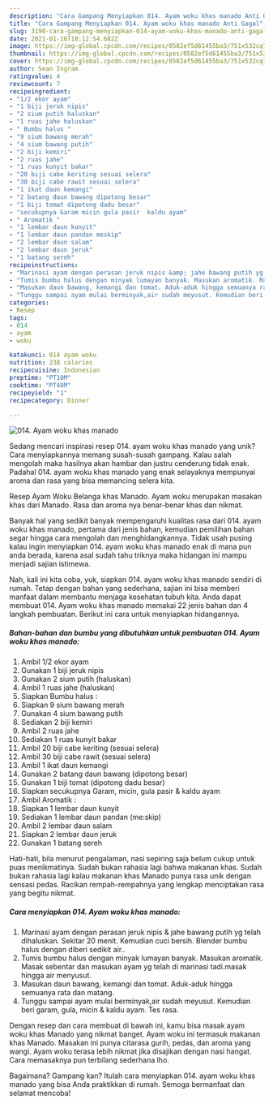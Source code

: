 ```yaml
---
description: "Cara Gampang Menyiapkan 014. Ayam woku khas manado Anti Gagal"
title: "Cara Gampang Menyiapkan 014. Ayam woku khas manado Anti Gagal"
slug: 3190-cara-gampang-menyiapkan-014-ayam-woku-khas-manado-anti-gagal
date: 2021-01-16T18:12:54.682Z
image: https://img-global.cpcdn.com/recipes/0582ef5d61455ba3/751x532cq70/014-ayam-woku-khas-manado-foto-resep-utama.jpg
thumbnail: https://img-global.cpcdn.com/recipes/0582ef5d61455ba3/751x532cq70/014-ayam-woku-khas-manado-foto-resep-utama.jpg
cover: https://img-global.cpcdn.com/recipes/0582ef5d61455ba3/751x532cq70/014-ayam-woku-khas-manado-foto-resep-utama.jpg
author: Sean Ingram
ratingvalue: 4
reviewcount: 7
recipeingredient:
- "1/2 ekor ayam"
- "1 biji jeruk nipis"
- "2 sium putih haluskan"
- "1 ruas jahe haluskan"
- " Bumbu halus "
- "9 sium bawang merah"
- "4 sium bawang putih"
- "2 biji kemiri"
- "2 ruas jahe"
- "1 ruas kunyit bakar"
- "20 biji cabe keriting sesuai selera"
- "30 biji cabe rawit sesuai selera"
- "1 ikat daun kemangi"
- "2 batang daun bawang dipotong besar"
- "1 biji tomat dipotong dadu besar"
- "secukupnya Garam micin gula pasir  kaldu ayam"
- " Aromatik "
- "1 lembar daun kunyit"
- "1 lembar daun pandan meskip"
- "2 lembar daun salam"
- "2 lembar daun jeruk"
- "1 batang sereh"
recipeinstructions:
- "Marinasi ayam dengan perasan jeruk nipis &amp; jahe bawang putih yg telah dihaluskan. Sekitar 20 menit. Kemudian cuci bersih. Blender bumbu halus dengan diberi sedikit air.."
- "Tumis bumbu halus dengan minyak lumayan banyak. Masukan aromatik. Masak sebentar dan masukan ayam yg telah di marinasi tadi.masak hingga air menyusut."
- "Masukan daun bawang, kemangi dan tomat. Aduk-aduk hingga semuanya rata dan matang."
- "Tunggu sampai ayam mulai berminyak,air sudah meyusut. Kemudian beri garam, gula, micin &amp; kaldu ayam. Tes rasa."
categories:
- Resep
tags:
- 014
- ayam
- woku

katakunci: 014 ayam woku 
nutrition: 238 calories
recipecuisine: Indonesian
preptime: "PT10M"
cooktime: "PT48M"
recipeyield: "1"
recipecategory: Dinner

---
```



![014. Ayam woku khas manado](https://img-global.cpcdn.com/recipes/0582ef5d61455ba3/751x532cq70/014-ayam-woku-khas-manado-foto-resep-utama.jpg)

Sedang mencari inspirasi resep 014. ayam woku khas manado yang unik? Cara menyiapkannya memang susah-susah gampang. Kalau salah mengolah maka hasilnya akan hambar dan justru cenderung tidak enak. Padahal 014. ayam woku khas manado yang enak selayaknya mempunyai aroma dan rasa yang bisa memancing selera kita.

Resep Ayam Woku Belanga khas Manado. Ayam woku merupakan masakan khas dari Manado. Rasa dan aroma nya benar-benar khas dan nikmat.

Banyak hal yang sedikit banyak mempengaruhi kualitas rasa dari 014. ayam woku khas manado, pertama dari jenis bahan, kemudian pemilihan bahan segar hingga cara mengolah dan menghidangkannya. Tidak usah pusing kalau ingin menyiapkan 014. ayam woku khas manado enak di mana pun anda berada, karena asal sudah tahu triknya maka hidangan ini mampu menjadi sajian istimewa.


Nah, kali ini kita coba, yuk, siapkan 014. ayam woku khas manado sendiri di rumah. Tetap dengan bahan yang sederhana, sajian ini bisa memberi manfaat dalam membantu menjaga kesehatan tubuh kita. Anda dapat membuat 014. Ayam woku khas manado memakai 22 jenis bahan dan 4 langkah pembuatan. Berikut ini cara untuk menyiapkan hidangannya.

<!--inarticleads1-->

##### Bahan-bahan dan bumbu yang dibutuhkan untuk pembuatan 014. Ayam woku khas manado:

1. Ambil 1/2 ekor ayam
1. Gunakan 1 biji jeruk nipis
1. Gunakan 2 sium putih (haluskan)
1. Ambil 1 ruas jahe (haluskan)
1. Siapkan  Bumbu halus :
1. Siapkan 9 sium bawang merah
1. Gunakan 4 sium bawang putih
1. Sediakan 2 biji kemiri
1. Ambil 2 ruas jahe
1. Sediakan 1 ruas kunyit bakar
1. Ambil 20 biji cabe keriting (sesuai selera)
1. Ambil 30 biji cabe rawit (sesuai selera)
1. Ambil 1 ikat daun kemangi
1. Gunakan 2 batang daun bawang (dipotong besar)
1. Gunakan 1 biji tomat (dipotong dadu besar)
1. Siapkan secukupnya Garam, micin, gula pasir &amp; kaldu ayam
1. Ambil  Aromatik :
1. Siapkan 1 lembar daun kunyit
1. Sediakan 1 lembar daun pandan (me:skip)
1. Ambil 2 lembar daun salam
1. Siapkan 2 lembar daun jeruk
1. Gunakan 1 batang sereh


Hati-hati, bila menurut pengalaman, nasi sepiring saja belum cukup untuk puas menikmatinya. Sudah bukan rahasia lagi bahwa makanan khas. Sudah bukan rahasia lagi kalau makanan khas Manado punya rasa unik dengan sensasi pedas. Racikan rempah-rempahnya yang lengkap menciptakan rasa yang begitu nikmat. 

<!--inarticleads2-->

##### Cara menyiapkan 014. Ayam woku khas manado:

1. Marinasi ayam dengan perasan jeruk nipis &amp; jahe bawang putih yg telah dihaluskan. Sekitar 20 menit. Kemudian cuci bersih. Blender bumbu halus dengan diberi sedikit air..
1. Tumis bumbu halus dengan minyak lumayan banyak. Masukan aromatik. Masak sebentar dan masukan ayam yg telah di marinasi tadi.masak hingga air menyusut.
1. Masukan daun bawang, kemangi dan tomat. Aduk-aduk hingga semuanya rata dan matang.
1. Tunggu sampai ayam mulai berminyak,air sudah meyusut. Kemudian beri garam, gula, micin &amp; kaldu ayam. Tes rasa.


Dengan resep dan cara membuat di bawah ini, kamu bisa masak ayam woku khas Manado yang nikmat banget. Ayam woku ini termasuk makanan khas Manado. Masakan ini punya citarasa gurih, pedas, dan aroma yang wangi. Ayam woku terasa lebih nikmat jika disajikan dengan nasi hangat. Cara memasaknya pun terbilang sederhana lho. 

Bagaimana? Gampang kan? Itulah cara menyiapkan 014. ayam woku khas manado yang bisa Anda praktikkan di rumah. Semoga bermanfaat dan selamat mencoba!
